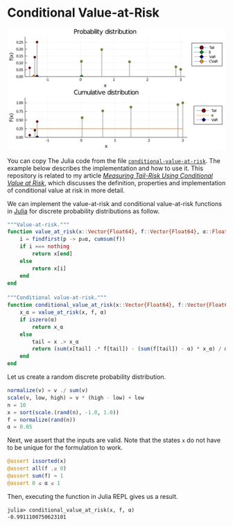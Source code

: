 # Conditional Value-at-Risk
![](images/distributions.svg)

You can copy The Julia code from the file [`conditional-value-at-risk`](conditional-value-at-risk.jl). The example below describes the implementation and how to use it. This repository is related to my article [*Measuring Tail-Risk Using Conditional Value at Risk*](https://jaantollander.com/post/measuring-tail-risk-using-conditional-value-at-risk/), which discusses the definition, properties and implementation of conditional value at risk in more detail.

We can implement the value-at-risk and conditional value-at-risk functions in [Julia](https://julialang.org/) for discrete probability distributions as follow.

```julia
"""Value-at-risk."""
function value_at_risk(x::Vector{Float64}, f::Vector{Float64}, α::Float64)
    i = findfirst(p -> p≥α, cumsum(f))
    if i === nothing
        return x[end]
    else
        return x[i]
    end
end

"""Conditional value-at-risk."""
function conditional_value_at_risk(x::Vector{Float64}, f::Vector{Float64}, α::Float64)
    x_α = value_at_risk(x, f, α)
    if iszero(α)
        return x_α
    else
        tail = x .> x_α
        return (sum(x[tail] .* f[tail]) - (sum(f[tail]) - α) * x_α) / α
    end
end
```

Let us create a random discrete probability distribution.

```julia
normalize(v) = v ./ sum(v)
scale(v, low, high) = v * (high - low) + low
n = 10
x = sort(scale.(rand(n), -1.0, 1.0))
f = normalize(rand(n))
α = 0.05
```

Next, we assert that the inputs are valid. Note that the states `x` do not have to be unique for the formulation to work.

```julia
@assert issorted(x)
@assert all(f .≥ 0)
@assert sum(f) ≈ 1
@assert 0 ≤ α ≤ 1
```

Then, executing the function in Julia REPL gives us a result.

```text
julia> conditional_value_at_risk(x, f, α)
-0.9911100750623101
```
